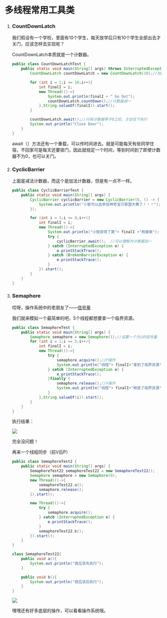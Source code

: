# 多线程常用工具类

1. ### CountDownLatch

   我们假设有一个学校，里面有10个学生，每天放学后只有10个学生全部出去才关门，应该怎样去实现呢？

   CountDownLatch本质就是一个计数器。

   ```java
   public class CountDownLatchTest {
       public static void main(String[] args) throws InterruptedException {
           CountDownLatch countDownLatch = new CountDownLatch(10);//创建一个计数器
   
           for (int i = 1;i <= 10;i++){
               int finalI = i;
               new Thread(()->{
                   System.out.println(finalI + " Go Out");
                   countDownLatch.countDown();//计数器减一
               },String.valueOf(finalI)).start();
           }
   
           countDownLatch.await();//只有计数器等于0之后，才会往下执行
           System.out.println("Close Door");
       }
   }
   ```

   await（）方法还有一个重载，可以传时间进去。就是可能每天有些同学住宿，不回家可是每天还要锁门，因此就规定一个时间，等到时间到了即使计数器不为0，也可以关门。

2. ### CyclicBarrier

   上面是减法计数器，而这个是加法计数器，但是有一点不一样。

   ```java
   public class CyclicBarrierTest {
       public static void main(String[] args) {
           CyclicBarrier cyclicBarrier = new CyclicBarrier(8, () -> {
               System.out.println("小智可以去参加神奇宝贝联盟大赛了！！！");  //在达到标准后可以开创一条线程去执行
           });
   
           for (int i = 1;i <= 8;i++){
               int finalI = i;
               new Thread(()->{
                   System.out.println("小智获得了第"+ finalI +"枚徽章");
                   try {
                       cyclicBarrier.await();  //可以理解为计数器加一
                   } catch (InterruptedException e) {
                       e.printStackTrace();
                   } catch (BrokenBarrierException e) {
                       e.printStackTrace();
                   }
               }).start();
           }
       }
   }
   ```

3. ### Semaphore

   哎呀，操作系统中的老朋友了——[信号量](https://star.rainbowsea.top/blog/17)

   我们就来模拟一个最简单的吧，5个线程都想要拿一个临界资源。

   ```java
   public class SemaphoreTest {
       public static void main(String[] args) {
           Semaphore semaphore = new Semaphore(1);//设置一个为1的信号量
           for (int i = 1;i <= 5;i++){
               int finalI = i;
               new Thread(()->{
                   try {
                       semaphore.acquire();//P操作
                       System.out.println("线程"+ finalI+"拿到了临界资源");
                   } catch (InterruptedException e) {
                       e.printStackTrace();
                   }finally {
                       semaphore.release();//V操作
                       System.out.println("线程"+ finalI+"释放了临界资源");
                   }
               },String.valueOf(i)).start();
           }
       }
   }
   ```

   执行结果：

   ![](https://pic.imgdb.cn/item/60228bf23ffa7d37b33ef556.png)

   完全没问题！

   再来一个线程同步（前V后P）

   ```java
   public class SemaphoreTest2 {
       public static void main(String[] args) {
           SemaphoreTest22 semaphoreTest22 = new SemaphoreTest22();
           Semaphore semaphore = new Semaphore(0);
           new Thread(()->{
               semaphoreTest22.a();
               semaphore.release();
           }).start();
   
           new Thread(()->{
               try {
                   semaphore.acquire();
               } catch (InterruptedException e) {
                   e.printStackTrace();
               }
               semaphoreTest22.b();
           }).start();
       }
   }
   
   class SemaphoreTest22{
       public void a(){
           System.out.println("我应该先执行");
       }
   
       public void b(){
           System.out.println("我应该后执行");
       }
   }
   ```

   ![](https://pic.imgdb.cn/item/60228d433ffa7d37b33fcc11.png)

   嘿嘿还有好多底层的操作，可以看看操作系统哦。